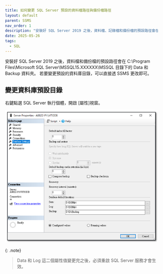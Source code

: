 ```yaml
---
title: 如何變更 SQL Server 預設的資料檔路徑與備份檔路徑
layout: default
parent: SSMS
nav_order: 1
description: "安裝好 SQL Server 2019 之後，資料檔、記錄檔和備份檔的預設路徑會在 C:\\Program Files\\Microsoft SQL Server\\MSSQL15.XXXXXX\\MSSQL 目錄下的 Data 、 Log 和 Backup 資料夾。若要變更預設的資料庫目錄，可以直接透 SSMS 更改即可。"
date: 2025-05-26
tags:
  - SQL
---
```


安裝好 SQL Server 2019 之後，資料檔和備份檔的預設路徑會在 C:\Program Files\Microsoft SQL Server\MSSQL15.XXXXXX\MSSQL 目錄下的 Data 和 Backup 資料夾。
若要變更預設的資料庫目錄，可以直接透 SSMS 更改即可。

## 變更資料庫預設目錄

右鍵點選 SQL Server 執行個體，開啟 [屬性]視窗。

![Change Default Folder](images/change-default-folder.png)

{: .note}
>Data 和 Log 這二個屬性值變更完之後，必須重啟 SQL Server 服務才會生效。

